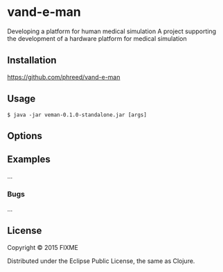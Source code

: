 # vand-e-man

Developing a platform for human medical simulation
A project supporting the development of a hardware platform for medical simulation

## Installation

https://github.com/phreed/vand-e-man

## Usage

    $ java -jar veman-0.1.0-standalone.jar [args]

## Options


## Examples

...

### Bugs

...

## License

Copyright © 2015 FIXME

Distributed under the Eclipse Public License, the same as Clojure.

